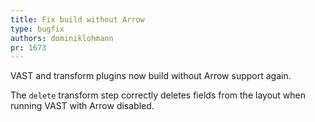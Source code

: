 ```yaml
---
title: Fix build without Arrow
type: bugfix
authors: dominiklohmann
pr: 1673
---
```


VAST and transform plugins now build without Arrow support again.

The `delete` transform step correctly deletes fields from the layout when
running VAST with Arrow disabled.
